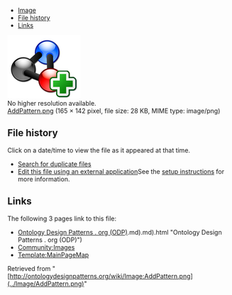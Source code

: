 * [Image](../Image/AddPattern.png#file)
* [File history](../Image/AddPattern.png#filehistory)
* [Links](../Image/AddPattern.png#filelinks)

[![Image:AddPattern.png](../images/0/0c/AddPattern.png)](../images/0/0c/AddPattern.png)  
No higher resolution available.  
[AddPattern.png](../images/0/0c/AddPattern.png)‎ (165 × 142 pixel, file size: 28 KB, MIME type: image/png)

## File history

Click on a date/time to view the file as it appeared at that time.



  
* [Search for duplicate files](http://ontologydesignpatterns.org/wiki/Special:FileDuplicateSearch/AddPattern.png "Special:FileDuplicateSearch/AddPattern.png")
* [Edit this file using an external application](http://ontologydesignpatterns.org/wiki/index.php?title=Image:AddPattern.png&action=edit&externaledit=true&mode=file "Image:AddPattern.png")See the [setup instructions](http://www.mediawiki.org/wiki/Manual:External_editors "http://www.mediawiki.org/wiki/Manual:External_editors") for more information.

## Links



The following 3 pages link to this file:


* [Ontology Design Patterns . org (ODP)](../Ontology_Design_Patterns_._org_(ODP)).md).md).html "Ontology Design Patterns . org (ODP)")
* [Community:Images](../Community/Images "Community:Images")
* [Template:MainPageMap](../Template/MainPageMap "Template:MainPageMap")


Retrieved from "[http://ontologydesignpatterns.org/wiki/Image:AddPattern.png](../Image/AddPattern.png)"